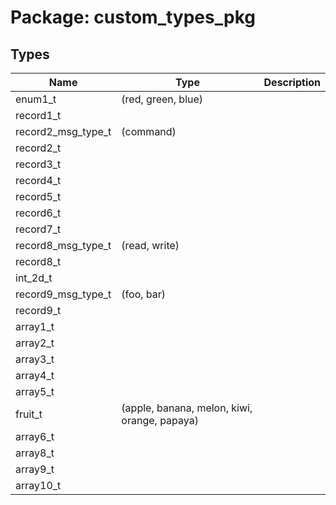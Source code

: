 # Package: custom_types_pkg
## Types
| Name               | Type                                         | Description |
| ------------------ | -------------------------------------------- | ----------- |
| enum1_t            | (red, green, blue)                           |             |
| record1_t          |                                              |             |
| record2_msg_type_t | (command)                                    |             |
| record2_t          |                                              |             |
| record3_t          |                                              |             |
| record4_t          |                                              |             |
| record5_t          |                                              |             |
| record6_t          |                                              |             |
| record7_t          |                                              |             |
| record8_msg_type_t | (read, write)                                |             |
| record8_t          |                                              |             |
| int_2d_t           |                                              |             |
| record9_msg_type_t | (foo, bar)                                   |             |
| record9_t          |                                              |             |
| array1_t           |                                              |             |
| array2_t           |                                              |             |
| array3_t           |                                              |             |
| array4_t           |                                              |             |
| array5_t           |                                              |             |
| fruit_t            | (apple, banana, melon, kiwi, orange, papaya) |             |
| array6_t           |                                              |             |
| array8_t           |                                              |             |
| array9_t           |                                              |             |
| array10_t          |                                              |             |
